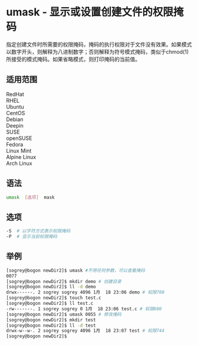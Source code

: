 # umask - 显示或设置创建文件的权限掩码

指定创建文件时所需要的权限掩码，掩码的执行权限对于文件没有效果。如果模式以数字开头，则解释为八进制数字；否则解释为符号模式掩码，类似于chmod(1)所接受的模式掩码。如果省略模式，则打印掩码的当前值。


## 适用范围

<!-- <div class="svg linux">Linux</div> -->
<div class="svg redhat">RedHat</div>
<div class="svg rhel">RHEL</div>
<div class="svg ubuntu">Ubuntu</div>
<div class="svg centos">CentOS</div>
<div class="svg debian">Debian</div>
<div class="svg deepin">Deepin</div>
<div class="svg suse">SUSE</div>
<div class="svg opensuse">openSUSE</div>
<div class="svg fedora">Fedora</div>
<div class="svg linuxmint">Linux Mint</div>
<!-- <div class="svg mxlinux">MX Linux</div> -->
<div class="svg alpinelinux">Alpine Linux</div>
<div class="svg archlinux">Arch Linux</div>

## 语法

``` bash
umask  [选项]  mask
```

## 选项

``` bash
-S  # 以字符方式表示权限掩码
-P  # 显示当前权限掩码
```

## 举例

``` bash
[sogrey@bogon newDir2]$ umask #不用任何参数，可以查看掩码
0077
[sogrey@bogon newDir2]$ mkdir demo # 创建目录
[sogrey@bogon newDir2]$ ll -d demo
drwx------. 2 sogrey sogrey 4096 1月  18 23:06 demo # 权限700
[sogrey@bogon newDir2]$ touch test.c
[sogrey@bogon newDir2]$ ll test.c
-rw-------. 1 sogrey sogrey 0 1月  18 23:06 test.c # 权限600
[sogrey@bogon newDir2]$ umask 0055 # 修改掩码
[sogrey@bogon newDir2]$ mkdir test
[sogrey@bogon newDir2]$ ll -d test
drwx-w--w-. 2 sogrey sogrey 4096 1月  18 23:07 test # 权限744
[sogrey@bogon newDir2]$ 
```
